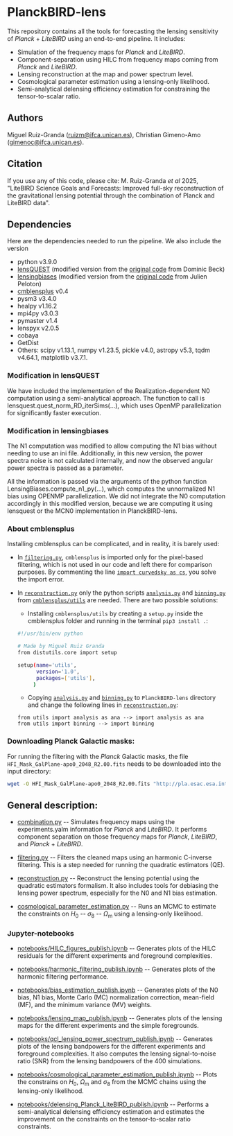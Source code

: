 # PlanckBIRD-lens

This repository contains all the tools for forecasting the lensing sensitivity of *Planck* + *LiteBIRD* using an end-to-end pipeline. It includes:

* Simulation of the frequency maps for *Planck* and *LiteBIRD*.
* Component-separation using HILC from frequency maps coming from *Planck* and *LiteBIRD*.
* Lensing reconstruction at the map and power spectrum level.
* Cosmological parameter estimation using a lensing-only likelihood.
* Semi-analytical delensing efficiency estimation for constraining the tensor-to-scalar ratio.

## Authors

Miguel Ruiz-Granda (ruizm@ifca.unican.es), Christian Gimeno-Amo (gimenoc@ifca.unican.es).

## Citation

If you use any of this code, please cite: M. Ruiz-Granda *et al* 2025, "LiteBIRD Science Goals and Forecasts: Improved full-sky reconstruction of the gravitational lensing potential through the combination of Planck and LiteBIRD data".

## Dependencies

Here are the dependencies needed to run the pipeline. We also include the version

* python v3.9.0
* [lensQUEST](https://github.com/miguelrgranda/lensquest) (modified version from the [original code](https://github.com/doicbek/lensquest) from Dominic Beck)
* [lensingbiases](https://github.com/miguelrgranda/lensingbiases) (modified version from the [original code](https://github.com/JulienPeloton/lensingbiases) from Julien Peloton) 
* [cmblensplus](https://github.com/toshiyan/cmblensplus) v0.4
* pysm3 v3.4.0
* healpy v1.16.2
* mpi4py v3.0.3
* pymaster v1.4
* lenspyx v2.0.5
* cobaya
* GetDist
* Others: scipy v1.13.1, numpy v1.23.5, pickle v4.0, astropy v5.3, tqdm v4.64.1, matplotlib v3.7.1.
	
### Modification in lensQUEST

We have included the implementation of the Realization-dependent N0 computation using a semi-analytical approach. The function to call is lensquest.quest_norm_RD_iterSims(...), which uses OpenMP parallelization for significantly faster execution.

### Modification in lensingbiases

The N1 computation was modified to allow computing the N1 bias without needing to use an ini file. Additionally, in this new version, the power spectra noise is not calculated internally, and now the observed angular power spectra is passed as a parameter. 

All the information is passed via the arguments of the python function LensingBiases.compute_n1_py(...), which computes the unnormalized N1 bias using OPENMP parallelization. We did not integrate the N0 computation accordingly in this modified version, because we are computing it using lensquest or the MCN0 implementation in PlanckBIRD-lens.

### About cmblensplus

Installing cmblensplus can be complicated, and in reality, it is barely used:

* In [``filtering.py``](filtering.py), ``cmblensplus`` is imported only for the pixel-based filtering, which is not used in our code and left there for comparison purposes. By commenting the line [``import curvedsky as cs``](filtering.py#L27), you solve the import error. 

* In [``reconstruction.py``](reconstruction.py) only the python scripts [``analysis.py``](https://github.com/toshiyan/cmblensplus/blob/master/utils/analysis.py) and [``binning.py``](https://github.com/toshiyan/cmblensplus/blob/master/utils/binning.py) from [``cmblensplus/utils``](https://github.com/toshiyan/cmblensplus/tree/master/utils) are needed. There are two possible solutions:
	*  Installing ``cmblensplus/utils`` by creating a ``setup.py`` inside the cmblensplus folder and running in the terminal ``pip3 install .``:
 	```bash
  	#!/usr/bin/env python

	# Made by Miguel Ruiz Granda
	from distutils.core import setup
	
	setup(name='utils',
	      version='1.0',
	      packages=['utils'],
	     )
  	```
 	*    Copying [``analysis.py``](https://github.com/toshiyan/cmblensplus/blob/master/utils/analysis.py) and [``binning.py``](https://github.com/toshiyan/cmblensplus/blob/master/utils/binning.py) to ``PlanckBIRD-lens`` directory and change the following lines in [``reconstruction.py``](reconstruction.py#L37):
   	```python3
	from utils import analysis as ana --> import analysis as ana
	from utils import binning --> import binning
### Downloading Planck Galactic masks:

For running the filtering with the *Planck* Galactic masks, the file ``HFI_Mask_GalPlane-apo0_2048_R2.00.fits`` needs to be downloaded into the input directory:

```bash
wget -O HFI_Mask_GalPlane-apo0_2048_R2.00.fits "http://pla.esac.esa.int/pla/aio/product-action?MAP.MAP_ID=HFI_Mask_GalPlane-apo0_2048_R2.00.fits"
```

## General description:
	
* [combination.py](combination.py) -- Simulates frequency maps using the experiments.yalm information for *Planck* and *LiteBIRD*. It performs component separation on those frequency maps for *Planck*, *LiteBIRD*, and *Planck* + *LiteBIRD*.

* [filtering.py](filtering.py) -- Filters the cleaned maps using an harmonic C-inverse filtering. This is a step needed for running the quadratic estimators (QE).

* [reconstruction.py](reconstruction.py) -- Reconstruct the lensing potential using the quadratic estimators formalism. It also includes tools for debiasing the lensing power spectrum, especially for the N0 and N1 bias estimation.

* [cosmological_parameter_estimation.py](cosmological_parameter_estimation) -- Runs an MCMC to estimate the constraints on $H_0$ -- $\sigma_8$ -- $\Omega_\mathrm{m}$ using a lensing-only likelihood.

### Jupyter-notebooks

* [notebooks/HILC_figures_publish.ipynb](notebooks/HILC_figures_publish.ipynb) -- Generates plots of the HILC residuals for the different experiments and foreground complexities.

* [notebooks/harmonic_filtering_publish.ipynb](notebooks/harmonic_filtering_publish.ipynb) -- Generates plots of the harmonic filtering performance.
    
* [notebooks/bias_estimation_publish.ipynb](notebooks/bias_estimation_publish.ipynb) -- Generates plots of the N0 bias, N1 bias, Monte Carlo (MC) normalization correction, mean-field (MF), and the minimum variance (MV) weights.

* [notebooks/lensing_map_publish.ipynb](notebooks/lensing_map_publish.ipynb) -- Generates plots of the lensing maps for the different experiments and the simple foregrounds.

* [notebooks/qcl_lensing_power_spectrum_publish.ipynb](notebooks/qcl_lensing_power_spectrum_publish.ipynb) -- Generates plots of the lensing bandpowers for the different experiments and foreground complexities. It also computes the lensing signal-to-noise ratio (SNR) from the lensing bandpowers of the 400 simulations.

* [notebooks/cosmological_parameter_estimation_publish.ipynb](notebooks/cosmological_parameter_estimation_publish.ipynb) -- Plots the constrains on $H_0$, $\Omega_\mathrm{m}$ and $\sigma_8$ from the MCMC chains using the lensing-only likelihood.
  
* [notebooks/delensing_Planck_LiteBIRD_publish.ipynb](notebooks/delensing_Planck_LiteBIRD_publish.ipynb) -- Performs a semi-analytical delensing efficiency estimation and estimates the improvement on the constraints on the tensor-to-scalar ratio constraints.


